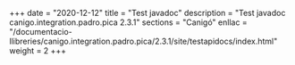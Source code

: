 +++
date        = "2020-12-12"
title       = "Test javadoc"
description = "Test javadoc canigo.integration.padro.pica 2.3.1"
sections    = "Canigó"
enllac		= "/documentacio-llibreries/canigo.integration.padro.pica/2.3.1/site/testapidocs/index.html"
weight		= 2
+++
